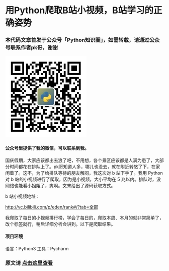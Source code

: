 # 用Python爬取B站小视频，B站学习的正确姿势

### 本代码文章首发于公众号「Python知识圈」，如需转载，请通过公众号联系作者pk哥，谢谢

![公众号](https://github.com/Brucepk/pk.github.io/blob/master/gzh.jpg)

#### 公众号里提供了我的微信，可以联系到我。


国庆假期，大家应该都出去浪了吧，不用想，各个景区应该都是人满为患了，大部分时间都花在排队上了。pk哥知道人多，哪儿也没去，就在附近转悠了下，在家闲着了。这不，为了给排队等待的朋友解闷，我这次对 b 站下手了。我用 Python 对 b 站的小视频进行了爬取，因为是小视频，大小平均在 5 兆以内。排队时，没网络也能看小姐姐了，爽啊。文末给出了源码获取方式。

b 站小视频地址：

http://vc.bilibili.com/p/eden/rank#/?tab=全部


我爬取了每日的小视频排行榜，学会了每日的，爬取本周、本月的就非常简单了，改个标签就行，稍后详细分析会讲到。以下是爬取结果。


#### 项目环境
语言：Python3
工具：Pycharm

### 原文请 [点击这里查看](https://mp.weixin.qq.com/s?__biz=MzU4NjUxMDk5Mg==&mid=2247484295&idx=1&sn=920ea4f18d6053a6eda917c357558591&scene=19#wechat_redirect)
